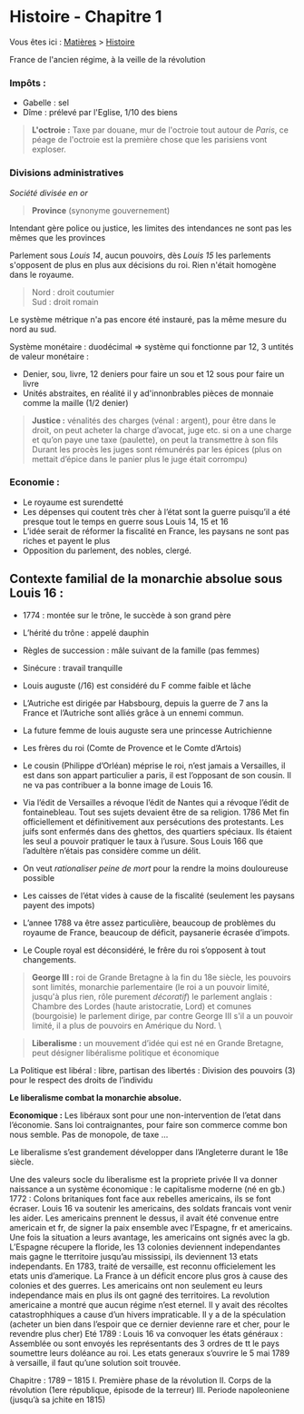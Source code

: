 # Histoire - Chapitre 1
Vous êtes ici : [Matières](../../) > [Histoire](../)


France de l'ancien régime, à la veille de la révolution

### Impôts :

- Gabelle : sel
- Dîme : prélevé par l'Eglise, 1/10 des biens


> **L'octroie :** Taxe par douane, mur de l'octroie tout autour de _Paris_, ce péage de l'octroie est la première chose que les parisiens vont exploser.

### Divisions administratives

*Société divisée en or*

> **Province** (synonyme gouvernement)

Intendant gère police ou justice, les limites des intendances ne sont pas les mêmes que les provinces


Parlement sous *Louis 14*, aucun pouvoirs, dès *Louis 15* les parlements s'opposent de plus en plus aux décisions du roi. Rien n'était homogène dans le royaume.

> Nord : droit coutumier
\
> Sud : droit romain

Le système métrique n'a pas encore été instauré, pas la même mesure du nord au sud.

Système monétaire : duodécimal => système qui fonctionne par 12, 3 untités de valeur monétaire :
- Denier, sou, livre, 12 deniers pour faire un sou et 12 sous pour faire un livre
- Unités abstraites, en réalité il y ad'innonbrables pièces de monnaie comme la maille (1/2 denier)

> **Justice :** vénalités des charges (vénal : argent), pour être dans le droit, on peut acheter la charge d’avocat, juge etc. si on a une charge et qu’on paye une taxe (paulette), on peut la transmettre à son fils\
> Durant les procès les juges sont rémunérés par les épices (plus on mettait d’épice dans le panier plus le juge était corrompu)

### Economie :

- Le royaume est surendetté
- Les dépenses qui coutent très cher à l’état sont la guerre puisqu’il a été presque tout le temps en guerre sous Louis 14, 15 et 16 
- L’idée serait de réformer la fiscalité en France, les paysans ne sont pas riches et payent le plus
- Opposition du parlement, des nobles, clergé.

## Contexte familial de la monarchie absolue sous Louis 16 :

- 1774 : montée sur le trône, le succède à son grand père 

- L’hérité du trône : appelé dauphin 

- Règles de succession : mâle suivant de la famille (pas femmes)

- Sinécure : travail tranquille 

- Louis auguste (/16) est considéré du F comme faible et lâche

- L’Autriche est dirigée par Habsbourg, depuis la guerre de 7 ans la France et l’Autriche sont alliés grâce à un ennemi commun.

- La future femme de louis auguste sera une princesse Autrichienne

- Les frères du roi (Comte de Provence et le Comte d’Artois)  

- Le cousin (Philippe d’Orléan) méprise le roi, n’est jamais a Versailles, il est dans son appart particulier a paris, il est l’opposant de son cousin. Il ne va pas contribuer a la bonne image de Louis 16.

- Via l’édit de Versailles a révoque l’édit de Nantes qui a révoque l’édit de fontainebleau. Tout ses sujets devaient être de sa religion. 1786 Met fin officiellement et définitivement aux persécutions des protestants. Les juifs sont enfermés dans des ghettos, des quartiers spéciaux. Ils étaient les seul a pouvoir pratiquer le taux à l’usure. Sous Louis 166 que l’adultère n’étais pas considère comme un délit.

- On veut *rationaliser peine de mort* pour la rendre la moins douloureuse possible

- Les caisses de l’état vides à cause de la fiscalité (seulement les paysans payent des impots)

- L’annee 1788 va être assez particulière, beaucoup de problèmes du royaume de France, beaucoup de déficit, paysanerie écrasée d’impots.

- Le Couple royal est déconsidéré, le frêre du roi s’opposent à tout changements.

> **George III :** roi de Grande Bretagne à la fin du 18e siècle, les pouvoirs sont limités, monarchie parlementaire (le roi a un pouvoir limité, jusqu'à plus rien, rôle purement *décoratif*) le parlement anglais : Chambre des Lordes (haute aristocratie, Lord) et comunes (bourgoisie) le parlement dirige, par contre George III s'il a un pouvoir limité, il a plus de pouvoirs en Amérique du Nord.
\

> **Liberalisme :** un mouvement d’idée qui est né en Grande Bretagne, peut désigner libéralisme politique et économique


La Politique est libéral : libre, partisan des libertés : Division des pouvoirs (3) pour le respect des droits de l’individu

**Le liberalisme combat la monarchie absolue.**

**Economique :** Les libéraux sont pour une non-intervention de l’etat dans l’économie. Sans loi contraignantes, pour faire son commerce comme bon nous semble. Pas de monopole, de taxe …

Le liberalisme  s’est grandement développer dans l’Angleterre durant le 18e siècle.

Une des valeurs socle du liberalisme est la propriete privée
Il va donner naissance a un système économique : le capitalisme moderne (né en gb.)
1772 : Colons britaniques font face aux rebelles americains, ils se font écraser. Louis 16 va soutenir les americains, des soldats francais vont venir les aider. 
Les americains prennent le dessus, il avait été convenue entre americain et fr, de signer la paix ensemble avec l’Espagne, fr et americains. Une fois la situation a leurs avantage, les americains ont signés avec la gb. L’Espagne récupere la floride, les 13 colonies deviennent independantes mais gagne le tterritoire jusqu’au mississipi, ils deviennent 13 etats independants.
En 1783, traité de versaille, est reconnu officielement les etats unis d’amerique.
La France à un déficit encore plus gros à cause des colonies et des guerres. 
Les americains ont non seulement eu leurs independance mais en plus ils ont gagné des territoires.
La revolution americaine a montré que aucun régime n’est eternel. 
Il y avait des récoltes catastrophhiques a cause d’un hivers impraticable. Il y a de la spéculation (acheter un bien dans l’espoir que ce dernier devienne rare et cher, pour le revendre plus cher) 
Eté 1789 : Louis 16 va convoquer les états généraux : Assemblée ou sont envoyés les représentants des 3 ordres de tt le pays soumettre leurs doléance au roi. Les etats generaux s’ouvrire le 5 mai 1789 à versaille, il faut qu’une solution soit trouvée. 

Chapitre : 1789 – 1815
    I. Première phase de la révolution
    II. Corps de la révolution (1ere république, épisode de la terreur)
    III. Periode napoleoniene (jusqu’à sa jchite en 1815)

